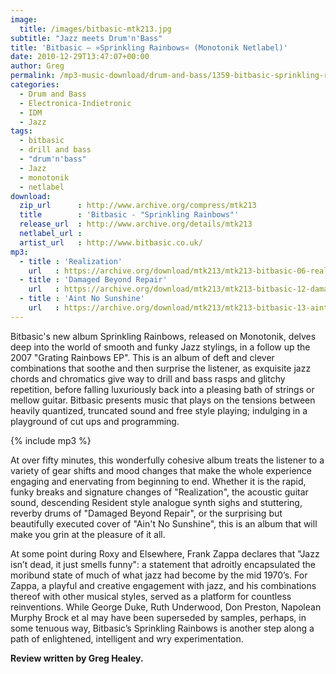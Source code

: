 ```yaml
---
image:
  title: /images/bitbasic-mtk213.jpg
subtitle: "Jazz meets Drum'n'Bass"
title: 'Bitbasic – »Sprinkling Rainbows« (Monotonik Netlabel)'
date: 2010-12-29T13:47:07+00:00
author: Greg
permalink: /mp3-music-download/drum-and-bass/1359-bitbasic-sprinkling-rainbows-monotonik-netlabel
categories:
  - Drum and Bass
  - Electronica-Indietronic
  - IDM
  - Jazz
tags:
  - bitbasic
  - drill and bass
  - "drum'n'bass"
  - Jazz
  - monotonik
  - netlabel
download:
  zip_url      : http://www.archive.org/compress/mtk213
  title        : 'Bitbasic - "Sprinkling Rainbows"'
  release_url  : http://www.archive.org/details/mtk213
  netlabel_url : 
  artist_url   : http://www.bitbasic.co.uk/
mp3:
  - title : 'Realization'
    url   : https://archive.org/download/mtk213/mtk213-bitbasic-06-realization.mp3
  - title : 'Damaged Beyond Repair'
    url   : https://archive.org/download/mtk213/mtk213-bitbasic-12-damaged-beyond-repair.mp3
  - title : 'Aint No Sunshine'
    url   : https://archive.org/download/mtk213/mtk213-bitbasic-13-aint-no-sunshine.mp3
---
```

Bitbasic's new album Sprinkling Rainbows, released on Monotonik, delves deep into the world of smooth and funky Jazz stylings, in a follow up the 2007 "Grating Rainbows EP". This is an album of deft and clever combinations that soothe and then surprise the listener, as exquisite jazz chords and chromatics give way to drill and bass rasps and glitchy repetition, before falling luxuriously back into a pleasing bath of strings or mellow guitar. Bitbasic presents music that plays on the tensions between heavily quantized, truncated sound and free style playing; indulging in a playground of cut ups and programming.

{% include mp3 %}

At over fifty minutes, this wonderfully cohesive album treats the listener to a variety of gear shifts and mood changes that make the whole experience engaging and enervating from beginning to end. Whether it is the rapid, funky breaks and signature changes of "Realization", the acoustic guitar sound, descending Resident style analogue synth sighs and stuttering, reverby drums of "Damaged Beyond Repair", or the surprising but beautifully executed cover of "Ain't No Sunshine", this is an album that will make you grin at the pleasure of it all.

At some point during Roxy and Elsewhere, Frank Zappa declares that "Jazz isn’t dead, it just smells funny": a statement that adroitly encapsulated the moribund state of much of what jazz had become by the mid 1970’s. For Zappa, a playful and creative engagement with jazz, and his combinations thereof with other musical styles, served as a platform for countless reinventions. While George Duke, Ruth Underwood, Don Preston, Napolean Murphy Brock et al may have been superseded by samples, perhaps, in some tenuous way, Bitbasic’s Sprinkling Rainbows is another step along a path of enlightened, intelligent and wry experimentation.

**Review written by Greg Healey.**
